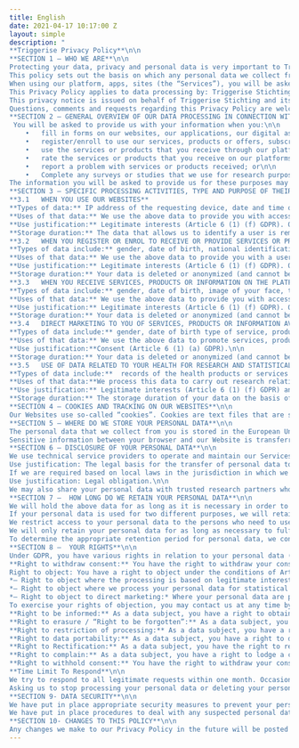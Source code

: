 ```yaml
---
title: English
date: 2021-04-17 10:17:00 Z
layout: simple
description: "
**Triggerise Privacy Policy**\n\n
**SECTION 1 – WHO WE ARE**\n\n
Protecting your data, privacy and personal data is very important to Triggerise Stitching and its affiliates - Triggerise Kenya Private Limited, Triggerise Stichting Ethiopia branch,, Triggerise BV, Triggerise South Africa NPC and Triggerise LABS Unipessoal Lda  (“us”, “our” or “we”). It is vitally important to us that our customers (the “users”) feel secure when using the services, products and information that we provide through our various platforms.\n\n
This policy sets out the basis on which any personal data we collect from you, or that you provide to us, will be processed. Please read this Privacy Policy carefully to understand the types of data we collect from you, how we use it, the circumstances under which we will share it with third parties, and your rights in relation to the personal data you provide us.\n\n
When using our platform, apps, sites (the “Services”), you will be asked to indicate your acknowledgment of, and where applicable, give your consent to the practices described in this policy.\n\n
This Privacy Policy applies to data processing by: Triggerise Stichting and its affiliates and partners in Burkina Faso, Cameroon, Kenya, Ethiopia Portugal, South Africa and the Netherlands.\n\n
This privacy notice is issued on behalf of Triggerise Stichting and its affiliates so when we mention “Triggerise, “we”, “us” or “our” in this privacy notice, we are referring to the relevant Triggetise affiliate responsible for processing your data. We will let you know which entity will be the controller for your data when you use our services.\n\n
Questions, comments and requests regarding this Privacy Policy are welcome and should be addressed to <privacy@triggerise.org>. Our Data Protection Officer is Felix Maoka.\n\n
**SECTION 2 – GENERAL OVERVIEW OF OUR DATA PROCESSING IN CONNECTION WITH SERVICES, PRODUCTS AND INFORMATION**\n\n
 You will be asked to provide us with your information when you:\n\n
	•	fill in forms on our websites, our applications, our digital assets (such as Facebook Messenger, telegram, Whatsapp, or correspond with us by SMS, phone or email;\n\n
	•	register/enroll to use our services, products or offers, subscribe to our newsletter, promotional emails or other marketing materials;\n\n
	•	use the services or products that you receive through our platforms;\n\n
	•	rate the services or products that you receive on our platforms\n\n
	•	report a problem with services or products received; or\n\n
	•	Complete any surveys or studies that we use for research purposes to evaluate our services or improve the quality of services that we provide to you\n\n
The information you will be asked to provide us for these purposes may include your gender, date of birth, phone number, products or services you received, locations of places where you received a product, service or information, redeemed rewards or further information required to verify your identity such as an image of your face or your voice.\n\n
**SECTION 3 – SPECIFIC PROCESSING ACTIVITIES, TYPE AND PURPOSE OF THEIR USE** 
**3.1	WHEN YOU USE OUR WEBSITES**
**Types of data:** IP address of the requesting device, date and time of access, name and URL of the requested file, website from which access is obtained (“Referrer URL”), browser used and, where applicable, your device’s operating system and the identity of your access provider.\n\n
**Uses of that data:** We use the above data to provide you with access to our Website, ensure that the Website can establish an internet connection smoothly and is easy to use; to analyse the system security and stability, as well as for additional administrative purposes.\n\n
**Use justification:** Legitimate interests (Article 6 (1) (f) GDPR). Our legitimate interest is based on the data use purposes listed above. We do not use the data collected for the purpose of identifying you. You are not obliged to provide the above personal data. However, you will not be able to access the websites if such personal data are not provided.\n\n
**Storage duration:** The data that allows us to identify a user is removed after 14 days, unless any security-relevant event occurs (e.g. a DDoS attack). If there is a security-relevant event, server log files are stored until the security-relevant event has been eliminated and clarified in full.\n\n
**3.2	WHEN YOU REGISTER OR ENROL TO RECEIVE OR PROVIDE SERVICES OR PRODUCTS ON THE PLATFORMS THAT WE MANAGE**\n\n
**Types of data include:** gender, date of birth, national identification, police clearance, telephone number, operating licenses, image of your face, sound of your voice\n\n
**Uses of that data:** We use the above data to provide you with a user account and access to services, products and information that we provide through our platforms. It is not possible to access or validate our services if the (non-optional) data is not provided.\n\n
**Use justification:** Legitimate interests (Article 6 (1) (f) GDPR). Our legitimate interests are to use this data (a) for the purpose of identifying you to ensure that you are eligible to receive the charitable services and products that we offer or in the case of a provider or mobiliser, to enroll users or to provide services (b) to prevent fraud on our platform (c) to meet our legal obligation to ensure that only licensed and vetted providers or mobilisers with no criminal cases can enroll users or provide services on our platform.\n\n
**Storage duration:** Your data is deleted or anonymized (and cannot be associated with a specific natural person) when you request deletion of your account or when as a mobiliser or provider, you no longer can enroll users or provide services or products on our platform due to termination or separation. If your account is inactive for more than 12 months, we will contact you to check whether you wish to continue using our services. If you then leave your user account unused for a subsequent 12 months, we will delete your account and anonymize your data (such that it cannot be associated with a specific natural person).\n\n
**3.3	WHEN YOU RECEIVE SERVICES, PRODUCTS OR INFORMATION ON THE PLATFORMS THAT WE MANAGE**\n\n
**Types of data include:** gender, date of birth, image of your face, type of service, product or information that you received/provided or validated,  user that provided you with the service/ or whose service you validatedt date you received/provided the service, product or information,  your assessment of the quality of the services, products and information that you received, whether you redeemed incentives such as loyalty points (‘Tiko Miles’) and if so, where you redeemed the incentives/loyalty points and how much of the incentives/loyalty points you spent\n\n
**Uses of that data:** We use the above data to provide you with access to services, products and information that we provide through our platforms. We also use the data to improve the quantity and quality of  service, products and information that you recieve, to verify and validate the services, to verify your identity products and information you received, to reimburse vendors and service providers for services, products and information you received, verify your eligibility to access and utilise services, products and information from our platforms,to remind you when you are due to return to receive follow on services and prodiucrs, to implement research interventions such as randomized controlled trials, to evaluate the effectiveness of research interventions, to report to funders of the services, products or information provided on our platforms; to conduct user research and to follow up with you on how we can improve the quality of the services, products and information that you received on our platforms. It is not possible to access our services, product or information (non-optional) if data is not provided.\n\n
**Use justification:** Legitimate interests (Article 6 (1) (f) GDPR). Our legitimate interests are to use this data (a) for the purpose of identifying you to ensure that you are eligible to receive/provide the charitable services and products that we offer or in the case of a provider or mobiliser, to to provide services (b) to prevent fraud on our platform and (c ) for other uses stated above\n\n 
**Storage duration:** Your data is deleted or anonymized (and cannot be associated with a specific natural person) when you request deletion of your account.\n\n 
**3.4	DIRECT MARKETING TO YOU OF SERVICES, PRODUCTS OR INFORMATION AVAILABLE ON THE PLATFORMS THAT WE MANAGE**\n\n
**Types of data include:** gender, date of birth type of service, product or information that you previously received,  date you received the service, product or information,  your assessment of the quality of the services, products and information that you received, whether you redeem loyalty points (‘Tiko Miles’) and if so, where you redeemed the loyalty points and how much of the loyalty points you spent.\n\n 
**Uses of that data:** We use the above data to promote services, products or provide you with information that we believe may be of interest to you. You can modify your marketing settings at any time by either (1) sending the text “STOP” to any of the short code number that you used to enroll on our services (2) contacting and informing a mobiliser that assisted in enrolling/registering you on our platform (3) calling us directly on the numbers shared with you (4) sending a Whatsapp or Facebook message saying “stop” or (5) sending an email to us \n\n
**Use justification:**Consent (Article 6 (1) (a) GDPR).\n\n
**Storage duration:** Your data is deleted or anonymized (and cannot be associated with a specific natural person) when you request deletion of your account.\n\n 
**3.5	USE OF DATA RELATED TO YOUR HEALTH FOR RESEARCH AND STATISTICAL PURPOSES**\n\n
**Types of data include:**  records of the health products or services that you have received from us, other health data that you have provided to us directly or indirectly during your usage of our products or services.\n\n
**Uses of that data:**We process this data to carry out research relating to the use and uptake of sexual reproductive health services and products and to prepare aggregate statistics on the geographical utilisation of health products, services or information which may be matched with demographic information we hold about you . Where any such data is made publicly available, it will be presented as summarized statistics on an anonymized basis.\n\n
**Use justification:** Legitimate interests (Article 6 (1) (f) GDPR) and Legal obligation ((Article 6 (1) (c) GDPR)TOur legitimate interest in processing data for these purposes is to report to our funders and donors and legal obligation to report to the ministries of health and to support progress in universal access to health care which is also in the public interest. You may, for reasons arising from your particular situation, object to such a processing at any time by sending an e-mail to <privacy@triggerise.org>\n\n
**Storage duration:** The storage duration of your data on the basis of which we create the statistics corresponds to the period of processing according to Section 3.2. If you object to your data processing, your data will no longer be used for this purpose. The statistics are anonymous.\n\n
**SECTION 4 – COOKIES AND TRACKING ON OUR WEBSITES**\n\n
Our Websites use so-called “cookies”. Cookies are text files that are stored in the Internet browser or by the Internet browser on the user’s device (computer, tablet, or phone). We use the term “cookies” to refer to all tools that collect data on our Website (e.g. IP addresses, place and time of the visit of the users). The user’s data collected in this way is pseudonymized. The data is not stored together with the user’s other personal data. This processing is carried out on a legal basis or, where required by law, based on your consent.\n\n
**SECTION 5 – WHERE DO WE STORE YOUR PERSONAL DATA**\n\n
The personal data that we collect from you is stored in the European Union on (Europe) Cloud Servers of Amazon Web Services EMEA S.A.R.L. with a business seat in Luxembourg. This data may, however, be processed by sub-processors operating outside of the European Economic Area (“EEA”) based on a data processing agreement if the additional requirements of Art. 44 et seq. GDPR for processing in third countries are compliant with an appropriate level of protection in the third country and appropriate guarantees under Art. 46 GDPR (such as standard data protection clauses, or exceptional circumstances under Art. 49 GDPR). 
Sensitive information between your browser and our Website is transferred in encrypted form using Transport Layer Security (“TLS”). When transmitting sensitive information, you should always make sure that your browser can validate our certificate.\n\n
**SECTION 6 – DISCLOSURE OF YOUR PERSONAL DATA**\n\n
We use technical service providers to operate and maintain our Services, who act as our processors based on a data processing agreement. Service providers who process personal data on our behalf outside the EEA (or “third countries”) will only be used if the recipient has received a European Commission decision on appropriateness or suitable or appropriate guarantees for this third country or another appropriate safeguard permitting transfer is available under applicable legislation. In addition, we do not transfer your personal data to third parties - except for the purposes listed in section 3 above.\n\n
Use justification: The legal basis for the transfer of personal data to the processor and the processing by the processor depends on the legal basis on which we, as data controllers, rely (see Section 3 above)\n\n
If we are required based on local laws in the jurisdiction in which we or our affiliates operate to disclose or share your personal data.\n\n
Use justification: Legal obligation.\n\n
We may also share your personal data with trusted research partners who may process information on behalf of Triggerise for the purposes set out in this privacy notice pursuant to appropriate data processing agreements that provide full protection for your personal data.\n\n 
**SECTION 7 –  HOW LONG DO WE RETAIN YOUR PERSONAL DATA**\n\n
We will hold the above data for as long as it is necessary in order to provide you with the Services, deal with any specific issues that may arise or, otherwise, as it is required by law or by any relevant regulatory body. Specific storage periods for the respective processing activities are detailed in Section 3 above.\n\n
If your personal data is used for two different purposes, we will retain it until the purpose with the longest period expires, but we will stop using it for the purpose with the shorter period as soon as the shorter period expires.\n\n
We restrict access to your personal data to the persons who need to use it for the relevant purpose(s). Our retention periods are based on reasonable business needs, and your personal data that is no longer needed is either anonymized (and the anonymized data may be retained) or securely destroyed.\n\n
We will only retain your personal data for as long as necessary to fulfil the purposes we collected it for, including for the purposes of satisfying any legal, accounting, or reporting requirements.\n\n
To determine the appropriate retention period for personal data, we consider the amount, nature, and sensitivity of the personal data, the potential risk of harm from unauthorised use or disclosure of your personal data, the purposes for which we process your personal data and whether we can achieve those purposes through other means, and the applicable legal requirements.\n\n
**SECTION 8 –  YOUR RIGHTS**\n\n
Under GDPR, you have various rights in relation to your personal data (as listed below). All of these rights can be exercised by contacting us at <privacy@triggerise.org>.\n\n
**Right to withdraw consent:** You have the right to withdraw your consent at any time by notifying us by email to the following address: <privacy@triggerise.org> or by sending an sms to any of the short codes that we use in the countries in which we operate. By withdrawing your consent, the lawfulness of the processing based on consent up until the point of withdrawal will not be affected. \n\n
Right to object: You have a right to object under the conditions of Article 21 DSGVO. Below you will find more detailed information:\n\n
*— Right to object where the processing is based on legitimate interests:* As a data subject, you have the right to object, on grounds relating to your particular situation, at any time to processing of your personal data which is based on Article 6 (1) (e) or (f) GDPR, including profiling based on those provisions. In the event of an objection relating to your particular situation, we will no longer process your personal data unless we can demonstrate compelling legitimate grounds for the processing which override your interests, rights and freedoms or for the establishment, exercise or defence of legal claims.\n\n 
*— Right to object where we process your personal data for statistical purposes:* If we process your personal data for statistical purposes pursuant to Article 9 (2) (j) DSGVO, Section 27 (1) BDSG, you have the right to object to such processing for reasons arising from your particular situation. In the event of such an objection, we will no longer process the personal data concerned for this purpose unless the processing is necessary to fulfil a task in the public interest, or the discontinuation of processing is likely to make it impossible or seriously impair the realisation of statistical purposes and the continuation of processing is necessary for the fulfilment of statistical purposes.\n\n
*— Right to object to direct marketing:* Where your personal data are processed for direct marketing purposes, you have the right to object at any time to processing of your personal data for such marketing, which includes profiling to the extent that it is related to such direct marketing. If you object to processing for direct marketing purposes, we no longer process your personal data for these purposes.\n\n
To exercise your rights of objection, you may contact us at any time by sending an e-mail to <privacy@triggerise.org>.\n\n 
**Right to be informed:** As a data subject, you have a right to obtain access and information under the conditions provided in Article 15 GDPR. This means  that you have the right to obtain confirmation from us as to whether we are processing your personal data. If so, you also have the right to obtain access to the personal data and the information listed in Article 15 (1) GDPR. This includes information regarding the purposes of the processing, the categories of personal data that are being processed and the recipients or categories of recipients to whom the personal data have been or will be disclosed.\n\n
**Right to erasure / “Right to be forgotten”:** As a data subject, you have a right to erasure (“right to be forgotten”) under the conditions provided in Article 17 GDPR. This means that you generally have the right to obtain from us the erasure of your personal data and we are obliged to erase your personal data without undue delay when one of the reasons listed in Article 17 (1) GDPR applies. You can do this by deleting your account at any time. If we have made the personal data public and are obliged to erase it, we are also obliged, taking account of available technology and the cost of implementation, to take reasonable steps, including technical measures, to inform controllers which are processing the personal data that you have requested the erasure by such controllers of any links to, or copy or replication of those personal data (Article 17 (2) of the GDPR. The right to erasure (“right to be forgotten”) does not by exception apply if the processing is necessary for one of the reasons listed in Article 17 (3) GDPR. This can be the case, for example, if the processing is necessary for compliance with a legal obligation or for the establishment, exercise or defence of legal claims (Article 17 (3) (b) and (e) GDPR).\n\n
**Right to restriction of processing:** As a data subject, you have a right to restriction of processing under the conditions provided in Article 18 GDPR. This means that you have the right to obtain from us the restriction of processing if one of the conditions provided in Article 18 (1) GDPR applies. This can be the case, for example, if you contest the accuracy of the personal data. In such a case, the restriction of processing lasts for a period that enables us to verify the accuracy of the personal data (Article 18 (1) (a) GDPR). Restriction means that stored personal data are marked with the goal of restricting their future processing (Article 4 No. 3 GDPR).\n\n
**Right to data portability:** As a data subject, you have a right to data portability under the conditions provided in Article 20 GDPR. This means that you generally have the right to receive your personal data with which you have provided us in a structured, commonly used and machine-readable format and to transmit those data to another controller without hindrance from us if the processing is based on consent pursuant to Article 6 (1) (a) or Article 9 (2) GDPR or on a contract pursuant to Article 6 (1) (a) GDPR and the processing is carried out by automated means (Article 20 (1) GDPR). In exercising your right to data portability, you also generally have the right to have your personal data transmitted directly from us to another controller if technically feasible (Article 20 (2) GDPR).\n\n 
**Right to Rectification:** As a data subject, you have the right to rectification under the conditions provided in Article 16 GDPR. This means in particular that you have the right to receive from us without undue delay the rectification of inaccuracies in your personal data and completion of incomplete personal data.\n\n
**Right to complain:** As a data subject, you have a right to lodge a complaint with a supervisory authority under the conditions provided in Article 77 GDPR. The supervisory authority responsible for us is Autoriteit Persoonsgegevens (The Dutch Data Protection Authority),PO Box 93374, 2509 AJ DEN HAAG, The Netherlands Tel: +31708888500.\n\n
**Right to withhold consent:** You have the right to withdraw your consent to the processing of your Personal Data at any time, without affecting the lawfulness of processing based on consent before its withdrawal.
**Time Limit To Respond**\n\n
We try to respond to all legitimate requests within one month. Occasionally it may take us longer than a month if your request is particularly complex or you have made a number of requests. In this case, we will notify you and keep you updated.\n\n
Asking us to stop processing your personal data or deleting your personal data will likely mean that you are no longer able to use the services, products or information provided on our platforms or at least those aspects of the services, products or information which require the processing of the types of personal data you have asked us to delete, which may result in you no longer being able to use the services, products or information.\n\n
**SECTION 9- DATA SECURITY**\n\n
We have put in place appropriate security measures to prevent your personal data from being accidentally lost, used or accessed in an unauthorized way, altered or disclosed. In addition, we limit access to your personal data to those employees, agents, contractors and other third parties who have a business need to know. They will only process your personal data on our instructions and they are subject to a duty of confidentiality.\n\n
We have put in place procedures to deal with any suspected personal data breach and will notify you and any applicable regulator of a breach where we are legally required to do so.\n\n
**SECTION 10- CHANGES TO THIS POLICY**\n\n
Any changes we make to our Privacy Policy in the future will be posted on this page, and where appropriate, notified to you by sms, email or other notifications. We therefore encourage you to review it from time to time to stay informed of how we are processing your data.\n\n"
---
```


